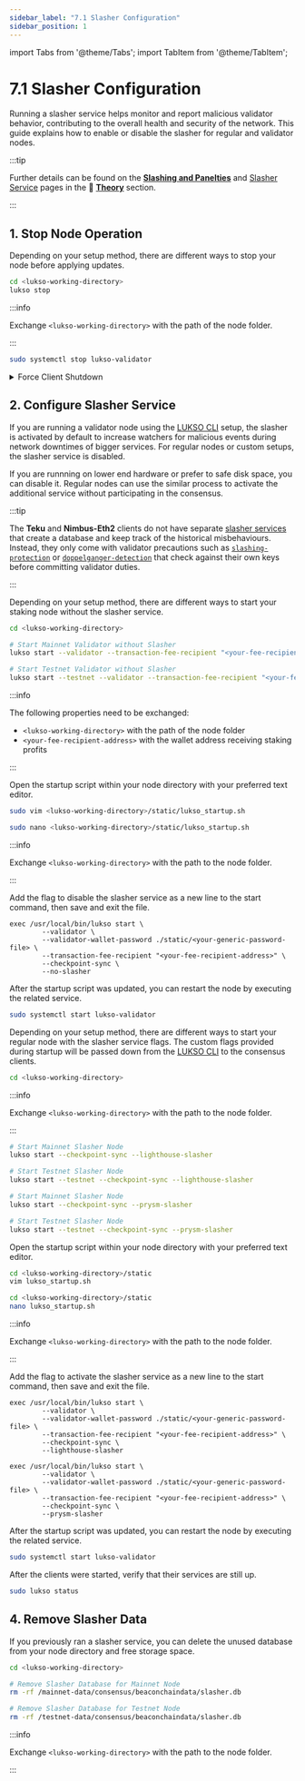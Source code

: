 ```yaml
---
sidebar_label: "7.1 Slasher Configuration"
sidebar_position: 1
---
```


import Tabs from '@theme/Tabs';
import TabItem from '@theme/TabItem';

# 7.1 Slasher Configuration

Running a slasher service helps monitor and report malicious validator behavior, contributing to the overall health and security of the network. This guide explains how to enable or disable the slasher for regular and validator nodes.

:::tip

Further details can be found on the [**Slashing and Panelties**](/docs/theory/blockchain-knowledge/slashing-and-panelties.md) and [Slasher Service](/docs/theory/node-operation/slasher-service.md) pages in the 🧠 [**Theory**](/docs/theory/preparations/node-specifications.md) section.

:::

## 1. Stop Node Operation

Depending on your setup method, there are different ways to stop your node before applying updates.

<Tabs groupId="setup">
  <TabItem value="cli" label="LUKSO CLI" default>

```sh
cd <lukso-working-directory>
lukso stop
```

:::info

Exchange `<lukso-working-directory>` with the path of the node folder.

:::

</TabItem> <TabItem value="automation" label="Service Automation">

```sh
sudo systemctl stop lukso-validator
```

</TabItem>
</Tabs>

<details>
<summary>Force Client Shutdown</summary>

<Tabs>
<TabItem value="geth" label="Geth">

```sh
sudo pkill geth
```

</TabItem> <TabItem value="erigon" label="Erigon">

```sh
sudo pkill erigon
```

</TabItem> <TabItem value="nethermind" label="Nethermind">

```sh
sudo pkill nethermind
```

</TabItem> <TabItem value="besu" label="Besu">

```sh
sudo pkill besu
```

</TabItem> <TabItem value="teku" label="Teku">

```sh
sudo pkill teku
```

</TabItem> <TabItem value="nimbus2" label="Nimbus-Eth2">

```sh
sudo pkill nimbus_beacon_node
sudo pkill nimbus_validator_client
```

</TabItem> <TabItem value="lighthouse" label="Lighthouse">

```sh
sudo pkill lighthouse
```

:::tip

The Lighthouse client uses a single binary for both the consensus and validator processes.

:::

</TabItem> <TabItem value="prysm" label="Prysm">

```sh
sudo pkill prysm
sudo pkill validator
```

</TabItem>
</Tabs>

</details>

## 2. Configure Slasher Service

If you are running a validator node using the [LUKSO CLI](/docs/theory/node-operation/client-setups.md) setup, the slasher is activated by default to increase watchers for malicious events during network downtimes of bigger services. For regular nodes or custom setups, the slasher service is disabled.

If you are runnning on lower end hardware or prefer to safe disk space, you can disable it. Regular nodes can use the similar process to activate the additional service without participating in the consensus.

:::tip

The **Teku** and **Nimbus-Eth2** clients do not have separate [slasher services](/docs/theory/node-operation/slasher-service.md) that create a database and keep track of the historical misbehaviours. Instead, they only come with validator precautions such as [`slashing-protection`](https://docs.teku.consensys.io/how-to/prevent-slashing/use-a-slashing-protection-file) or [`doppelganger-detection`](https://nimbus.guide/doppelganger-detection.html) that check against their own keys before committing validator duties.

:::

<Tabs groupId="slasher">
  <TabItem value="disable" label="Disable Slasher for Validators" default>

Depending on your setup method, there are different ways to start your staking node without the slasher service.

<Tabs groupId="setup">
<TabItem value="cli" label="LUKSO CLI" default>

```sh
cd <lukso-working-directory>

# Start Mainnet Validator without Slasher
lukso start --validator --transaction-fee-recipient "<your-fee-recipient-address>" --checkpoint-sync -no-slasher

# Start Testnet Validator without Slasher
lukso start --testnet --validator --transaction-fee-recipient "<your-fee-recipient-address>" --checkpoint-sync -no-slasher
```

:::info

The following properties need to be exchanged:

- `<lukso-working-directory>` with the path of the node folder
- `<your-fee-recipient-address>` with the wallet address receiving staking profits

:::

</TabItem> <TabItem value="automation" label="Service Automation">

Open the startup script within your node directory with your preferred text editor.

<Tabs groupId="editor">
  <TabItem value="vim" label="Vim" default>

```sh
sudo vim <lukso-working-directory>/static/lukso_startup.sh
```

</TabItem> <TabItem value="nano" label="Nano">

```sh
sudo nano <lukso-working-directory>/static/lukso_startup.sh
```

</TabItem>
</Tabs>

:::info

Exchange `<lukso-working-directory>` with the path to the node folder.

:::

Add the flag to disable the slasher service as a new line to the start command, then save and exit the file.

```text
exec /usr/local/bin/lukso start \
        --validator \
        --validator-wallet-password ./static/<your-generic-password-file> \
        --transaction-fee-recipient "<your-fee-recipient-address>" \
        --checkpoint-sync \
        --no-slasher
```

After the startup script was updated, you can restart the node by executing the related service.

```sh
sudo systemctl start lukso-validator
```

</TabItem>
</Tabs>

</TabItem> <TabItem value="activate" label="Activate Slasher for Regular Nodes">

Depending on your setup method, there are different ways to start your regular node with the slasher service flags. The custom flags provided during startup will be passed down from the [LUKSO CLI](https://github.com/lukso-network/tools-lukso-cli) to the consensus clients.

<Tabs groupId="setup">
<TabItem value="cli" label="LUKSO CLI" default>

```sh
cd <lukso-working-directory>
```

:::info

Exchange `<lukso-working-directory>` with the path to the node folder.

:::

<Tabs groupId="client">
<TabItem value="lighthouse" label="Lighthouse">

```sh
# Start Mainnet Slasher Node
lukso start --checkpoint-sync --lighthouse-slasher

# Start Testnet Slasher Node
lukso start --testnet --checkpoint-sync --lighthouse-slasher
```

</TabItem> <TabItem value="prysm" label="Prysm">

```sh
# Start Mainnet Slasher Node
lukso start --checkpoint-sync --prysm-slasher

# Start Testnet Slasher Node
lukso start --testnet --checkpoint-sync --prysm-slasher
```

</TabItem>
</Tabs>

</TabItem> <TabItem value="automation" label="Service Automation">

Open the startup script within your node directory with your preferred text editor.

<Tabs groupId="editor">
  <TabItem value="vim" label="Vim" default>

```sh
cd <lukso-working-directory>/static
vim lukso_startup.sh
```

</TabItem> <TabItem value="nano" label="Nano">

```sh
cd <lukso-working-directory>/static
nano lukso_startup.sh
```

</TabItem>
</Tabs>

:::info

Exchange `<lukso-working-directory>` with the path to the node folder.

:::

Add the flag to activate the slasher service as a new line to the start command, then save and exit the file.

<Tabs groupId="client">
<TabItem value="lighthouse" label="Lighthouse">

```text
exec /usr/local/bin/lukso start \
        --validator \
        --validator-wallet-password ./static/<your-generic-password-file> \
        --transaction-fee-recipient "<your-fee-recipient-address>" \
        --checkpoint-sync \
        --lighthouse-slasher
```

</TabItem> <TabItem value="prysm" label="Prysm">

```text
exec /usr/local/bin/lukso start \
        --validator \
        --validator-wallet-password ./static/<your-generic-password-file> \
        --transaction-fee-recipient "<your-fee-recipient-address>" \
        --checkpoint-sync \
        --prysm-slasher
```

</TabItem>
</Tabs>

After the startup script was updated, you can restart the node by executing the related service.

```sh
sudo systemctl start lukso-validator
```

</TabItem>
</Tabs>

</TabItem>
</Tabs>

After the clients were started, verify that their services are still up.

```sh
sudo lukso status
```

## 4. Remove Slasher Data

If you previously ran a slasher service, you can delete the unused database from your node directory and free storage space.

```sh
cd <lukso-working-directory>

# Remove Slasher Database for Mainnet Node
rm -rf /mainnet-data/consensus/beaconchaindata/slasher.db

# Remove Slasher Database for Testnet Node
rm -rf /testnet-data/consensus/beaconchaindata/slasher.db
```

:::info

Exchange `<lukso-working-directory>` with the path to the node folder.

:::
